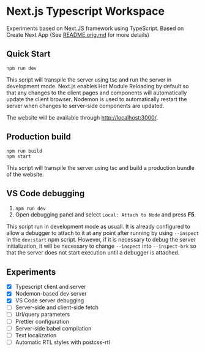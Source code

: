 # Next.js Typescript Workspace

Experiments based on Next.JS framework using TypeScript. Based on Create Next App (See [README.orig.md](https://github.com/pjolayres/next-typescript-workspace/blob/master/README.orig.md) for more details)

## Quick Start
```shell
npm run dev
```

This script will transpile the server using tsc and run the server in development mode. Next.js enables Hot Module Reloading by default so that any changes to the client pages and components will automatically update the client browser. Nodemon is used to automatically restart the server when changes to server-side components are updated.

The website will be available through [http://localhost:3000/](http://localhost:3000/).

## Production build
```shell
npm run build
npm start
```

This script will transpile the server using tsc and build a production bundle of the website.

## VS Code debugging
1. `npm run dev`
2.  Open debugging panel and select `Local: Attach to Node` and press **F5**.

This script run in development mode as usuall. It is already configured to allow a debugger to attach to it at any point after running by using `--inspect` in the `dev:start` npm script. However, if it is necessary to debug the server initialization, it will be necessary to change `--inspect` into `--inspect-brk` so that the server does not start execution until a debugger is attached.

## Experiments
- [x] Typescript client and server
- [x] Nodemon-based dev server
- [x] VS Code server debugging
- [ ] Server-side and client-side fetch
- [ ] Url/query parameters
- [ ] Prettier configuration
- [ ] Server-side babel compilation
- [ ] Text localization
- [ ] Automatic RTL styles with postcss-rtl
